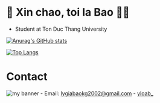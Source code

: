 # :wave: Xin chao, toi la Bao :raising_hand_man:
- Student at Ton Duc Thang University


[![Anurag's GitHub stats](https://github-readme-stats.vercel.app/api?username=baorlys&show_icons=true&theme=dracula)](https://github.com/anuraghazra/github-readme-stats)

[![Top Langs](https://github-readme-stats.vercel.app/api/top-langs/?username=baorlys&hide=html,css,less,scss,tsql)](https://github.com/anuraghazra/github-readme-stats)

# Contact
<img src="https://www.flaticon.com/free-icon/instagram_2111463?term=instagram&page=1&position=4&origin=search&related_id=2111463" alt="my banner">
- Email: <a href="lygiabaokg2002@gmail.com">lygiabaokg2002@gmail.com</a>
- <a href="https://www.instagram.com/yloab_/">yloab_</a>
